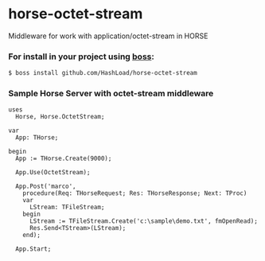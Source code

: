 # horse-octet-stream
Middleware for work with application/octet-stream in HORSE

### For install in your project using [boss](https://github.com/HashLoad/boss):
``` sh
$ boss install github.com/HashLoad/horse-octet-stream
```

### Sample Horse Server with octet-stream middleware
```delphi
uses
  Horse, Horse.OctetStream;

var
  App: THorse;

begin
  App := THorse.Create(9000);
  
  App.Use(OctetStream);
  
  App.Post('marco',
    procedure(Req: THorseRequest; Res: THorseResponse; Next: TProc)
    var 
      LStream: TFileStream;
    begin
      LStream := TFileStream.Create('c:\sample\demo.txt', fmOpenRead);
      Res.Send<TStream>(LStream);
    end);

  App.Start;
```

